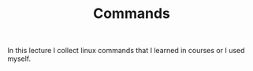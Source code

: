 <h1 align="center">
    Commands
</h1>

<br />

In this lecture I collect linux commands that I learned in courses or I used myself.
